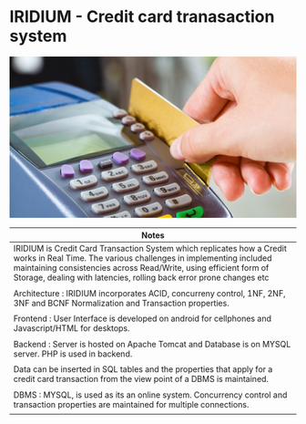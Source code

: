  # IRIDIUM -  Credit card tranasaction system 
 ![](https://github.com/thefr33radical/projects/blob/master/systems/IRIDIUM/Website/Iridium/credit%20card/images/1.jpg?raw=true)
 
| Notes |
| ------ |
| IRIDIUM is Credit Card Transaction System which replicates how a Credit works in Real Time. The various challenges in implementing included maintaining consistencies across Read/Write, using efficient form of Storage, dealing with latencies, rolling back error prone changes etc |
|      |
| Architecture : IRIDIUM incorporates ACID, concurreny control, 1NF, 2NF, 3NF and BCNF Normalization and Transaction properties. |
|      |
| Frontend : User Interface is developed on android for cellphones and Javascript/HTML for desktops.  |
|      |
| Backend : Server is hosted on Apache Tomcat and Database is on MYSQL server. PHP is used in backend. |
| |
| Data can be inserted in SQL tables and the properties that apply for a credit card transaction from the view point of a DBMS is maintained. |
|      |
| DBMS : MYSQL, is used as its an online system. Concurrency control and transaction properties are maintained for multiple connections. |
|      |
